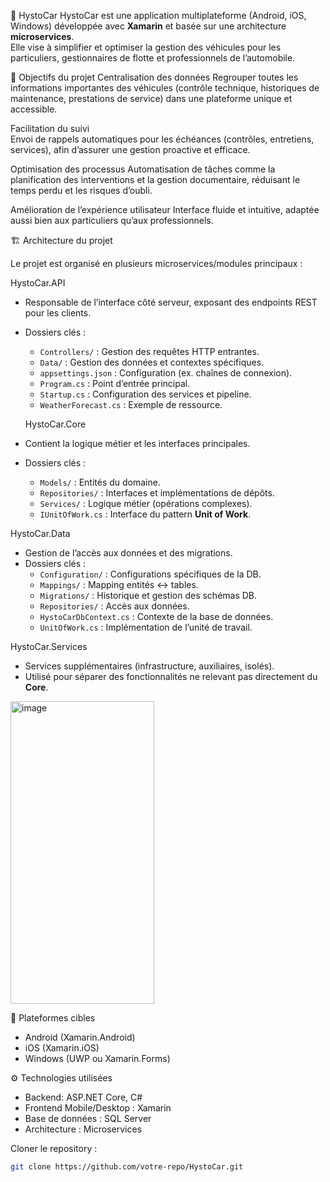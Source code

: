 🚗 HystoCar
HystoCar est une application multiplateforme (Android, iOS, Windows) développée avec **Xamarin** et basée sur une architecture **microservices**.  
Elle vise à simplifier et optimiser la gestion des véhicules pour les particuliers, gestionnaires de flotte et professionnels de l’automobile.  

🎯 Objectifs du projet
 Centralisation des données 
   Regrouper toutes les informations importantes des véhicules (contrôle technique, historiques de maintenance, prestations de service) dans une plateforme unique et accessible.

 Facilitation du suivi  
   Envoi de rappels automatiques pour les échéances (contrôles, entretiens, services), afin d’assurer une gestion proactive et efficace.

 Optimisation des processus 
   Automatisation de tâches comme la planification des interventions et la gestion documentaire, réduisant le temps perdu et les risques d’oubli.

 Amélioration de l’expérience utilisateur
   Interface fluide et intuitive, adaptée aussi bien aux particuliers qu’aux professionnels.


🏗️ Architecture du projet

Le projet est organisé en plusieurs microservices/modules principaux :

 HystoCar.API
- Responsable de l’interface côté serveur, exposant des endpoints REST pour les clients.
- Dossiers clés :
  - `Controllers/` : Gestion des requêtes HTTP entrantes.
  - `Data/` : Gestion des données et contextes spécifiques.
  - `appsettings.json` : Configuration (ex. chaînes de connexion).
  - `Program.cs` : Point d’entrée principal.
  - `Startup.cs` : Configuration des services et pipeline.
  - `WeatherForecast.cs` : Exemple de ressource.


  HystoCar.Core
- Contient la logique métier et les interfaces principales.
- Dossiers clés :
  - `Models/` : Entités du domaine.
  - `Repositories/` : Interfaces et implémentations de dépôts.
  - `Services/` : Logique métier (opérations complexes).
  - `IUnitOfWork.cs` : Interface du pattern **Unit of Work**.


 HystoCar.Data
- Gestion de l’accès aux données et des migrations.
- Dossiers clés :
  - `Configuration/` : Configurations spécifiques de la DB.
  - `Mappings/` : Mapping entités ↔ tables.
  - `Migrations/` : Historique et gestion des schémas DB.
  - `Repositories/` : Accès aux données.
  - `HystoCarDbContext.cs` : Contexte de la base de données.
  - `UnitOfWork.cs` : Implémentation de l’unité de travail.



HystoCar.Services
- Services supplémentaires (infrastructure, auxiliaires, isolés).
- Utilisé pour séparer des fonctionnalités ne relevant pas directement du **Core**.

<img width="230" height="484" alt="image" src="https://github.com/user-attachments/assets/33f840c1-8fda-4fb8-ad51-a772f1f2eae8" />

 📱 Plateformes cibles

- Android (Xamarin.Android)  
- iOS (Xamarin.iOS)  
- Windows (UWP ou Xamarin.Forms)  



 ⚙️ Technologies utilisées

- Backend: ASP.NET Core, C#  
- Frontend Mobile/Desktop : Xamarin  
- Base de données : SQL Server
- Architecture : Microservices



 Cloner le repository :  
   ```bash
   git clone https://github.com/votre-repo/HystoCar.git

